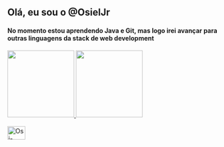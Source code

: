 ## Olá, eu sou o @OsielJr
#### No momento estou aprendendo Java e Git, mas logo irei avançar para outras linguagens da stack de web development

 <div>
  <a href="https://github.com/OsielJr">
  <img height="150em" src="https://github-readme-stats.vercel.app/api?username=OsielJr&show_icons=true&theme=dracula&include_all_commits=true&count_private=true"/>
  <img height="150em" src="https://github-readme-stats.vercel.app/api/top-langs/?username=OsielJr&layout=compact&langs_count=7&theme=dracula"/>
</div>
 <div style="display: inline_block"><br>
  <img align="center" alt="Osi-Java" height="30" width="40" src="https://cdn.jsdelivr.net/gh/devicons/devicon/icons/java/java-original.svg">
  </div>
